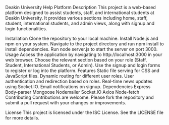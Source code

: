 Deakin University Help Platform
Description
This project is a web-based platform designed to assist students, staff, and international students at Deakin University. It provides various sections including home, staff, student, international students, and admin views, along with signup and login functionalities.

Installation
Clone the repository to your local machine.
Install Node.js and npm on your system.
Navigate to the project directory and run npm install to install dependencies.
Run node server.js to start the server on port 3000.
Usage
Access the application by navigating to http://localhost:3000 in your web browser.
Choose the relevant section based on your role (Staff, Student, International Students, or Admin).
Use the signup and login forms to register or log into the platform.
Features
Static file serving for CSS and JavaScript files.
Dynamic routing for different user roles.
User authentication and redirection based on roles.
Real-time news updates using Socket.IO.
Email notifications on signup.
Dependencies
Express
Body-parser
Mongoose
Nodemailer
Socket.IO
Axios
Node-fetch
Contributing
Contributions are welcome. Please fork the repository and submit a pull request with your changes or improvements.

License
This project is licensed under the ISC License. See the LICENSE file for more details.

